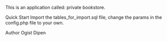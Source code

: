 This is an application called: private bookstore.

Quick Start
Import the tables_for_import.sql file, change the params in the config.php file to your own.


Author
Ogist Dipen

